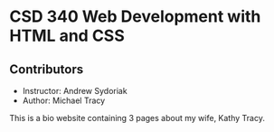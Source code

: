 <html>
  <head>
    <meta charset="utf-8">
  </head>
  <body>
    <h1>CSD 340 Web Development with HTML and CSS</h1>
    <h2>Contributors</h2>
    <ul>
      <li>Instructor: Andrew Sydoriak</li>
      <li>Author: Michael Tracy</li>
    </ul>
    <p>This is a bio website containing 3 pages about my wife, Kathy Tracy.</p>
  </body>
</html>